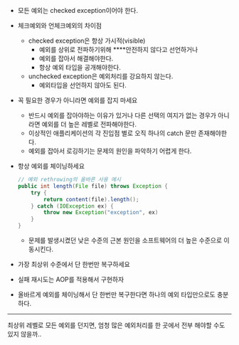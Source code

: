 - 모든 예외는 checked exception이어야 한다.
- 체크예외와 언체크예외의 차이점
    - checked exception은 항상 가시적(visible)
        - 예외를 상위로 전파하기위해 ****안전하지 않다고 선언하거나
        - 예외를 잡아서 해결해야한다.
        - 항상 예외 타입을 공개해야한다.
    - unchecked exception은 예외처리를 강요하지 않는다.
        - 예외타입을 선언하지 않아도 된다.
- 꼭 필요한 경우가 아니라면 예외를 잡지 마세요
    - 반드시 예외를 잡아야하는 이유가 있거나 다른 선택의 여지가 없는 경우가 아니라면 예외를 더 높은 레벨로 전파해야한다.
    - 이상적인 애플리케이션의 각 진입점 별로 오직 하나의 catch 문만 존재해야한다.
    - 예외를 잡아서 로깅하기는 문제의 원인을 파악하기 어렵게 한다.
- 항상 예외를 체이닝하세요
    
    ```java
    // 예외 rethrowing의 올바른 사용 예시
    public int length(File file) throws Exception {
    	try {
    		return content(file).length();
    	} catch (IOException ex) {
    		throw new Exception("exception", ex)
    	}
    }
    ```
    
    - 문제를 발생시켰던 낮은 수준의 근본 원인을 소프트웨어의 더 높은 수준으로 이동시킨다.
- 가장 최상위 수준에서 단 한번만 복구하세요
- 실패 재시도는 AOP를 적용해서 구현하자
- 올바르게 예외를 체이닝해서 단 한번만 복구한다면 하나의 예외 타입만으로도 충분하다.

---

최상위 레벨로 모든 예외를 던지면, 엄청 많은 예외처리를 한 곳에서 전부 해야할 수도 있지 않을까..

